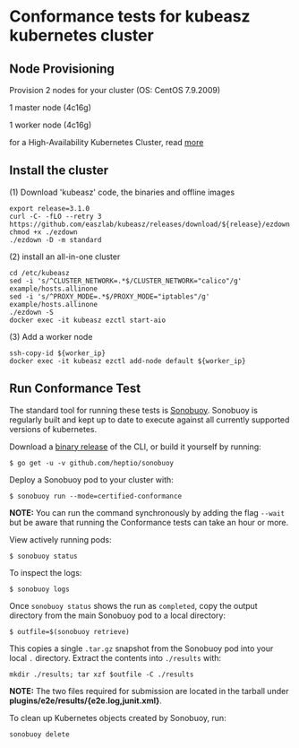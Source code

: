 # Conformance tests for kubeasz kubernetes cluster

## Node Provisioning

Provision 2 nodes for your cluster (OS: CentOS 7.9.2009)

1 master node (4c16g)

1 worker node (4c16g)

for a High-Availability Kubernetes Cluster, read [more](https://github.com/easzlab/kubeasz/blob/master/docs/setup/00-planning_and_overall_intro.md)

## Install the cluster

(1) Download 'kubeasz' code, the binaries and offline images

```
export release=3.1.0
curl -C- -fLO --retry 3 https://github.com/easzlab/kubeasz/releases/download/${release}/ezdown
chmod +x ./ezdown
./ezdown -D -m standard
```

(2) install an all-in-one cluster

```
cd /etc/kubeasz
sed -i 's/^CLUSTER_NETWORK=.*$/CLUSTER_NETWORK="calico"/g' example/hosts.allinone
sed -i 's/^PROXY_MODE=.*$/PROXY_MODE="iptables"/g' example/hosts.allinone
./ezdown -S
docker exec -it kubeasz ezctl start-aio
```

(3) Add a worker node

```
ssh-copy-id ${worker_ip}
docker exec -it kubeasz ezctl add-node default ${worker_ip}
```

## Run Conformance Test

The standard tool for running these tests is
[Sonobuoy](https://github.com/heptio/sonobuoy).  Sonobuoy is 
regularly built and kept up to date to execute against all 
currently supported versions of kubernetes.

Download a [binary release](https://github.com/heptio/sonobuoy/releases) of the CLI, or build it yourself by running:

```
$ go get -u -v github.com/heptio/sonobuoy
```

Deploy a Sonobuoy pod to your cluster with:

```
$ sonobuoy run --mode=certified-conformance
```

**NOTE:** You can run the command synchronously by adding the flag `--wait` but be aware that running the Conformance tests can take an hour or more.

View actively running pods:

```
$ sonobuoy status 
```

To inspect the logs:

```
$ sonobuoy logs
```

Once `sonobuoy status` shows the run as `completed`, copy the output directory from the main Sonobuoy pod to a local directory:

```
$ outfile=$(sonobuoy retrieve)
```

This copies a single `.tar.gz` snapshot from the Sonobuoy pod into your local
`.` directory. Extract the contents into `./results` with:

```
mkdir ./results; tar xzf $outfile -C ./results
```

**NOTE:** The two files required for submission are located in the tarball under **plugins/e2e/results/{e2e.log,junit.xml}**. 

To clean up Kubernetes objects created by Sonobuoy, run:

```
sonobuoy delete
```
